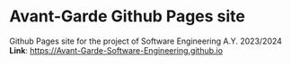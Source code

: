 # Avant-Garde Github Pages site
Github Pages site for the project of Software Engineering A.Y. 2023/2024\
**Link**: https://Avant-Garde-Software-Engineering.github.io
